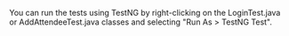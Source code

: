 You can run the tests using TestNG by right-clicking on the LoginTest.java or AddAttendeeTest.java classes and selecting "Run As > TestNG Test".
